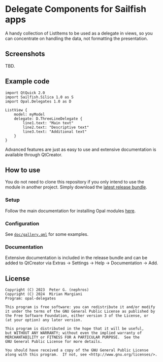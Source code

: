 <!--
SPDX-FileCopyrightText: 2023 Peter G. (nephros)
SPDX-License-Identifier: GFDL-1.3-or-later
-->

# Delegate Components for Sailfish apps

A handy collection of ListItems to be used as a delegate in views, so you can
concentrate on handling the data, not formatting the presentation.

## Screenshots

TBD.

## Example code

```{qml}
import QtQuick 2.0
import Sailfish.Silica 1.0 as S
import Opal.Delegates 1.0 as D

ListView {
    model: myModel
    delegate: D.ThreeLineDelegate {
        line1.text: "Main text"
        line2.text: "Descriptive text"
        line3.text: "Additional text"
    }
}
```

Advanced features are just as easy to use and extensive documentation is
available through QtCreator.

## How to use

You do not need to clone this repository if you only intend to use the module in
another project. Simply download the
[latest release bundle](https://github.com/Pretty-SFOS/opal-delegates/releases/latest).

### Setup

Follow the main documentation for installing Opal modules
[here](https://github.com/Pretty-SFOS/opal/blob/main/README.md#using-opal).

### Configuration

See [`doc/gallery.qml`](doc/gallery.qml) for some examples.


### Documentation

Extensive documentation is included in the release bundle and can be added to
QtCreator via Extras → Settings → Help → Documentation → Add.

## License

    Copyright (C) 2023  Peter G. (nephros)
    Copyright (C) 2024  Mirian Margiani
    Program: opal-delegates

    This program is free software: you can redistribute it and/or modify
    it under the terms of the GNU General Public License as published by
    the Free Software Foundation, either version 3 of the License, or
    (at your option) any later version.

    This program is distributed in the hope that it will be useful,
    but WITHOUT ANY WARRANTY; without even the implied warranty of
    MERCHANTABILITY or FITNESS FOR A PARTICULAR PURPOSE.  See the
    GNU General Public License for more details.

    You should have received a copy of the GNU General Public License
    along with this program.  If not, see <http://www.gnu.org/licenses/>.

